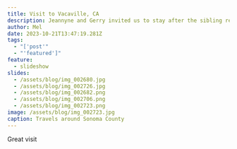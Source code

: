 ```yaml
---
title: Visit to Vacaville, CA
description: Jeannyne and Gerry invited us to stay after the sibling reunion.
author: Mel
date: 2023-10-21T13:47:19.281Z
tags:
  - "['post'"
  - "'featured']"
feature:
  - slideshow
slides:
  - /assets/blog/img_002680.jpg
  - /assets/blog/img_002726.jpg
  - /assets/blog/img_002682.png
  - /assets/blog/img_002706.png
  - /assets/blog/img_002723.png
image: /assets/blog/img_002723.jpg
caption: Travels around Sonoma County
---
```

Great visit